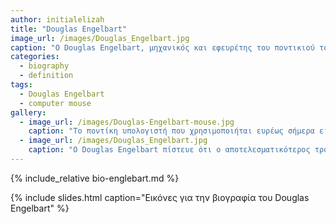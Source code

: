 ```yaml
---
author: initialelizah
title: "Douglas Engelbart"
image_url: /images/Douglas_Engelbart.jpg
caption: "O Douglas Engelbart, μηχανικός και εφευρέτης του ποντικιού του υπολογιστή."
categories:
  - biography
  - definition
tags:
  - Douglas Engelbart
  - computer mouse
gallery:
  - image_url: /images/Douglas-Engelbart-mouse.jpg
    caption: "Το ποντίκη υπολογιστή που χρησιμοποιήται ευρέως σήμερα είναι δημιουργία του Douglas Engelbart το 1968 με στόχο να γίνει η επίδραση με τον υπολογιστή ποιό εύκολη ώστε να βασίζεται περισσότερος χρόνος στην επίλυση προβλημάτων σε αυτόν."
  - image_url: /images/Douglas_Engelbart.jpg
    caption: "Ο Douglas Engelbart πίστευε ότι ο αποτελεσματικότερος τρόπος για την επίλυση των προβλημάτων ήταν η αύξηση της ανθρώπινης νοημοσύνης και πως ο υπολογιστής θα ήταν ένα ουσιαστικό εργαλείο για τους μελλοντικούς εργάτες της γνώσης να λύσουν τέτοια προβλήματα. "
---
```


{% include_relative bio-englebart.md %}

{% include slides.html caption="Εικόνες για την βιογραφία του Douglas Engelbart" %}
